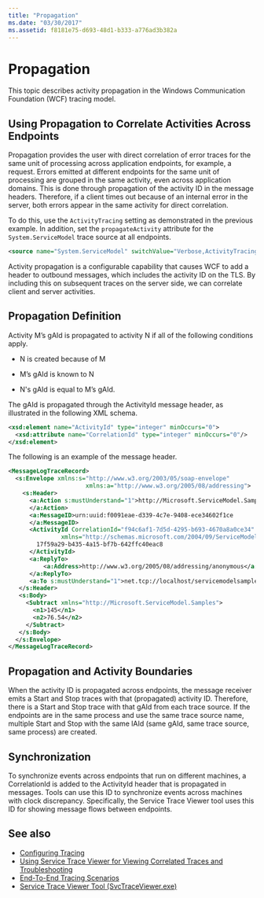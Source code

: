 ```yaml
---
title: "Propagation"
ms.date: "03/30/2017"
ms.assetid: f8181e75-d693-48d1-b333-a776ad3b382a
---
```

# Propagation
This topic describes activity propagation in the Windows Communication Foundation (WCF) tracing model.  
  
## Using Propagation to Correlate Activities Across Endpoints  
 Propagation provides the user with direct correlation of error traces for the same unit of processing across application endpoints, for example, a request. Errors emitted at different endpoints for the same unit of processing are grouped in the same activity, even across application domains. This is done through propagation of the activity ID in the message headers. Therefore, if a client times out because of an internal error in the server, both errors appear in the same activity for direct correlation.  
  
 To do this, use the `ActivityTracing` setting as demonstrated in the previous example. In addition, set the `propagateActivity` attribute for the `System.ServiceModel` trace source at all endpoints.  
  
```xml  
<source name="System.ServiceModel" switchValue="Verbose,ActivityTracing" propagateActivity="true" >  
```  
  
 Activity propagation is a configurable capability that causes WCF to add a header to outbound messages, which includes the activity ID on the TLS. By including this on subsequent traces on the server side, we can correlate client and server activities.  
  
## Propagation Definition  
 Activity M’s gAId is propagated to activity N if all of the following conditions apply.  
  
- N is created because of M  
  
- M’s gAId is known to N  
  
- N's gAId is equal to M’s gAId.  
  
 The gAId is propagated through the ActivityId message header, as illustrated in the following XML schema.  
  
```xml  
<xsd:element name="ActivityId" type="integer" minOccurs="0">  
  <xsd:attribute name="CorrelationId" type="integer" minOccurs="0"/>  
</xsd:element>  
```  
  
 The following is an example of the message header.  
  
```xml  
<MessageLogTraceRecord>  
  <s:Envelope xmlns:s="http://www.w3.org/2003/05/soap-envelope"
                      xmlns:a="http://www.w3.org/2005/08/addressing">  
    <s:Header>  
      <a:Action s:mustUnderstand="1">http://Microsoft.ServiceModel.Samples/ICalculator/Subtract  
      </a:Action>  
      <a:MessageID>urn:uuid:f0091eae-d339-4c7e-9408-ece34602f1ce  
      </a:MessageID>  
      <ActivityId CorrelationId="f94c6af1-7d5d-4295-b693-4670a8a0ce34"
               xmlns="http://schemas.microsoft.com/2004/09/ServiceModel/Diagnostics">  
        17f59a29-b435-4a15-bf7b-642ffc40eac8  
      </ActivityId>  
      <a:ReplyTo>  
          <a:Address>http://www.w3.org/2005/08/addressing/anonymous</a:Address>  
      </a:ReplyTo>  
      <a:To s:mustUnderstand="1">net.tcp://localhost/servicemodelsamples/service</a:To>  
   </s:Header>  
   <s:Body>  
     <Subtract xmlns="http://Microsoft.ServiceModel.Samples">  
       <n1>145</n1>  
       <n2>76.54</n2>  
     </Subtract>  
   </s:Body>  
  </s:Envelope>  
</MessageLogTraceRecord>  
```  
  
## Propagation and Activity Boundaries  
 When the activity ID is propagated across endpoints, the message receiver emits a Start and Stop traces with that (propagated) activity ID. Therefore, there is a Start and Stop trace with that gAId from each trace source. If the endpoints are in the same process and use the same trace source name, multiple Start and Stop with the same lAId (same gAId, same trace source, same process) are created.  
  
## Synchronization  
 To synchronize events across endpoints that run on different machines, a CorrelationId is added to the ActivityId header that is propagated in messages. Tools can use this ID to synchronize events across machines with clock discrepancy. Specifically, the Service Trace Viewer tool uses this ID for showing message flows between endpoints.  
  
## See also

- [Configuring Tracing](configuring-tracing.md)
- [Using Service Trace Viewer for Viewing Correlated Traces and Troubleshooting](using-service-trace-viewer-for-viewing-correlated-traces-and-troubleshooting.md)
- [End-To-End Tracing Scenarios](end-to-end-tracing-scenarios.md)
- [Service Trace Viewer Tool (SvcTraceViewer.exe)](../../service-trace-viewer-tool-svctraceviewer-exe.md)
